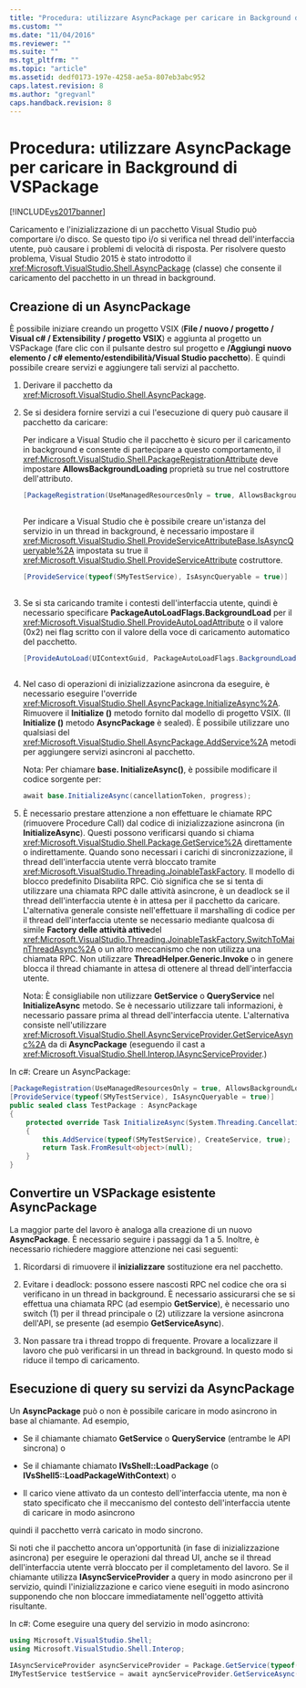 ```yaml
---
title: "Procedura: utilizzare AsyncPackage per caricare in Background di VSPackage | Microsoft Docs"
ms.custom: ""
ms.date: "11/04/2016"
ms.reviewer: ""
ms.suite: ""
ms.tgt_pltfrm: ""
ms.topic: "article"
ms.assetid: dedf0173-197e-4258-ae5a-807eb3abc952
caps.latest.revision: 8
ms.author: "gregvanl"
caps.handback.revision: 8
---
```

# Procedura: utilizzare AsyncPackage per caricare in Background di VSPackage
[!INCLUDE[vs2017banner](../code-quality/includes/vs2017banner.md)]

Caricamento e l'inizializzazione di un pacchetto Visual Studio può comportare i\/o disco. Se questo tipo i\/o si verifica nel thread dell'interfaccia utente, può causare i problemi di velocità di risposta. Per risolvere questo problema, Visual Studio 2015 è stato introdotto il <xref:Microsoft.VisualStudio.Shell.AsyncPackage> \(classe\) che consente il caricamento del pacchetto in un thread in background.  
  
## Creazione di un AsyncPackage  
 È possibile iniziare creando un progetto VSIX \(**File \/ nuovo \/ progetto \/ Visual c\# \/ Extensibility \/ progetto VSIX**\) e aggiunta al progetto un VSPackage \(fare clic con il pulsante destro sul progetto e **\/Aggiungi nuovo elemento \/ c\# elemento\/estendibilità\/Visual Studio pacchetto**\). È quindi possibile creare servizi e aggiungere tali servizi al pacchetto.  
  
1.  Derivare il pacchetto da <xref:Microsoft.VisualStudio.Shell.AsyncPackage>.  
  
2.  Se si desidera fornire servizi a cui l'esecuzione di query può causare il pacchetto da caricare:  
  
     Per indicare a Visual Studio che il pacchetto è sicuro per il caricamento in background e consente di partecipare a questo comportamento, il <xref:Microsoft.VisualStudio.Shell.PackageRegistrationAttribute> deve impostare **AllowsBackgroundLoading** proprietà su true nel costruttore dell'attributo.  
  
    ```c#  
    [PackageRegistration(UseManagedResourcesOnly = true, AllowsBackgroundLoading = true)]  
  
    ```  
  
     Per indicare a Visual Studio che è possibile creare un'istanza del servizio in un thread in background, è necessario impostare il <xref:Microsoft.VisualStudio.Shell.ProvideServiceAttributeBase.IsAsyncQueryable%2A> impostata su true il <xref:Microsoft.VisualStudio.Shell.ProvideServiceAttribute> costruttore.  
  
    ```c#  
    [ProvideService(typeof(SMyTestService), IsAsyncQueryable = true)]  
  
    ```  
  
3.  Se si sta caricando tramite i contesti dell'interfaccia utente, quindi è necessario specificare **PackageAutoLoadFlags.BackgroundLoad** per il <xref:Microsoft.VisualStudio.Shell.ProvideAutoLoadAttribute> o il valore \(0x2\) nei flag scritto con il valore della voce di caricamento automatico del pacchetto.  
  
    ```c#  
    [ProvideAutoLoad(UIContextGuid, PackageAutoLoadFlags.BackgroundLoad)]  
  
    ```  
  
4.  Nel caso di operazioni di inizializzazione asincrona da eseguire, è necessario eseguire l'override <xref:Microsoft.VisualStudio.Shell.AsyncPackage.InitializeAsync%2A>. Rimuovere il **Initialize \(\)** metodo fornito dal modello di progetto VSIX. \(Il **Initialize \(\)** metodo **AsyncPackage** è sealed\). È possibile utilizzare uno qualsiasi del <xref:Microsoft.VisualStudio.Shell.AsyncPackage.AddService%2A> metodi per aggiungere servizi asincroni al pacchetto.  
  
     Nota: Per chiamare **base. InitializeAsync\(\)**, è possibile modificare il codice sorgente per:  
  
    ```c#  
    await base.InitializeAsync(cancellationToken, progress);  
    ```  
  
5.  È necessario prestare attenzione a non effettuare le chiamate RPC \(rimuovere Procedure Call\) dal codice di inizializzazione asincrona \(in **InitializeAsync**\). Questi possono verificarsi quando si chiama <xref:Microsoft.VisualStudio.Shell.Package.GetService%2A> direttamente o indirettamente.  Quando sono necessari i carichi di sincronizzazione, il thread dell'interfaccia utente verrà bloccato tramite <xref:Microsoft.VisualStudio.Threading.JoinableTaskFactory>. Il modello di blocco predefinito Disabilita RPC. Ciò significa che se si tenta di utilizzare una chiamata RPC dalle attività asincrone, è un deadlock se il thread dell'interfaccia utente è in attesa per il pacchetto da caricare. L'alternativa generale consiste nell'effettuare il marshalling di codice per il thread dell'interfaccia utente se necessario mediante qualcosa di simile **Factory delle attività attive**del <xref:Microsoft.VisualStudio.Threading.JoinableTaskFactory.SwitchToMainThreadAsync%2A> o un altro meccanismo che non utilizza una chiamata RPC.  Non utilizzare **ThreadHelper.Generic.Invoke** o in genere blocca il thread chiamante in attesa di ottenere al thread dell'interfaccia utente.  
  
     Nota: È consigliabile non utilizzare **GetService** o **QueryService** nel **InitializeAsync** metodo. Se è necessario utilizzare tali informazioni, è necessario passare prima al thread dell'interfaccia utente. L'alternativa consiste nell'utilizzare <xref:Microsoft.VisualStudio.Shell.AsyncServiceProvider.GetServiceAsync%2A> da di **AsyncPackage** \(eseguendo il cast a <xref:Microsoft.VisualStudio.Shell.Interop.IAsyncServiceProvider>.\)  
  
 In c\#: Creare un AsyncPackage:  
  
```c#  
[PackageRegistration(UseManagedResourcesOnly = true, AllowsBackgroundLoading = true)]       
[ProvideService(typeof(SMyTestService), IsAsyncQueryable = true)]   
public sealed class TestPackage : AsyncPackage   
{   
    protected override Task InitializeAsync(System.Threading.CancellationToken cancellationToken, IProgress<ServiceProgressData> progress)   
    {               
        this.AddService(typeof(SMyTestService), CreateService, true);   
        return Task.FromResult<object>(null);   
    }   
}  
```  
  
## Convertire un VSPackage esistente AsyncPackage  
 La maggior parte del lavoro è analoga alla creazione di un nuovo **AsyncPackage**. È necessario seguire i passaggi da 1 a 5. Inoltre, è necessario richiedere maggiore attenzione nei casi seguenti:  
  
1.  Ricordarsi di rimuovere il **inizializzare** sostituzione era nel pacchetto.  
  
2.  Evitare i deadlock: possono essere nascosti RPC nel codice che ora si verificano in un thread in background. È necessario assicurarsi che se si effettua una chiamata RPC \(ad esempio **GetService**\), è necessario uno switch \(1\) per il thread principale o \(2\) utilizzare la versione asincrona dell'API, se presente \(ad esempio **GetServiceAsync**\).  
  
3.  Non passare tra i thread troppo di frequente. Provare a localizzare il lavoro che può verificarsi in un thread in background. In questo modo si riduce il tempo di caricamento.  
  
## Esecuzione di query su servizi da AsyncPackage  
 Un **AsyncPackage** può o non è possibile caricare in modo asincrono in base al chiamante. Ad esempio,  
  
-   Se il chiamante chiamato **GetService** o **QueryService** \(entrambe le API sincrona\) o  
  
-   Se il chiamante chiamato **IVsShell::LoadPackage** \(o **IVsShell5::LoadPackageWithContext**\) o  
  
-   Il carico viene attivato da un contesto dell'interfaccia utente, ma non è stato specificato che il meccanismo del contesto dell'interfaccia utente di caricare in modo asincrono  
  
 quindi il pacchetto verrà caricato in modo sincrono.  
  
 Si noti che il pacchetto ancora un'opportunità \(in fase di inizializzazione asincrona\) per eseguire le operazioni dal thread UI, anche se il thread dell'interfaccia utente verrà bloccato per il completamento del lavoro. Se il chiamante utilizza **IAsyncServiceProvider** a query in modo asincrono per il servizio, quindi l'inizializzazione e carico viene eseguiti in modo asincrono supponendo che non bloccare immediatamente nell'oggetto attività risultante.  
  
 In c\#: Come eseguire una query del servizio in modo asincrono:  
  
```c#  
using Microsoft.VisualStudio.Shell;   
using Microsoft.VisualStudio.Shell.Interop;   
  
IAsyncServiceProvider asyncServiceProvider = Package.GetService(typeof(SAsyncServiceProvider)) as IAsyncServiceProvider;   
IMyTestService testService = await ayncServiceProvider.GetServiceAsync(typeof(SMyTestService)) as IMyTestService;  
```
